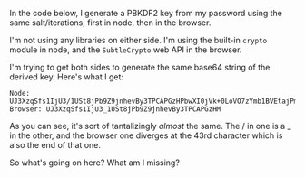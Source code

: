 In the code below, I generate a PBKDF2 key from my password using the same salt/iterations, first in node, then in the browser.

I'm not using any libraries on either side. I'm using the built-in `crypto` module in node, and the `SubtleCrypto` web API in the browser.

I'm trying to get both sides to generate the same base64 string of the derived key. Here's what I get:

```
Node:    UJ3XzqSfs1IjU3/1USt8jPb9Z9jnhevBy3TPCAPGzHPbwXI0jVk+0LoVO7zYmb1BVEtajPmkcuLUPpwju+x+IQ==
Browser: UJ3XzqSfs1IjU3_1USt8jPb9Z9jnhevBy3TPCAPGzHM
```

As you can see, it's sort of tantalizingly _almost_ the same. The / in one is a \_ in the other, and the browser one diverges at the 43rd character which is also the end of that one.

So what's going on here? What am I missing?
